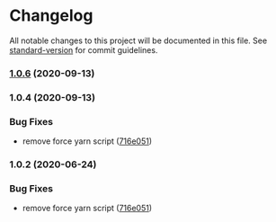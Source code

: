 # Changelog

All notable changes to this project will be documented in this file. See [standard-version](https://github.com/conventional-changelog/standard-version) for commit guidelines.

### [1.0.6](https://github.com/MohammedFaragallah/feathers-authentication-management-ts/compare/v1.0.4...v1.0.6) (2020-09-13)

### 1.0.4 (2020-09-13)


### Bug Fixes

* remove force yarn script ([716e051](https://github.com/MohammedFaragallah/feathers-authentication-management-ts/commit/716e05142f5a83076b0a09b40434ee8fd2099ada))

### 1.0.2 (2020-06-24)


### Bug Fixes

* remove force yarn script ([716e051](https://github.com/MohammedFaragallah/feathers-authentication-management-ts/commit/716e05142f5a83076b0a09b40434ee8fd2099ada))
